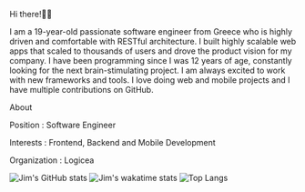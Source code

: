 Hi there!👋🏻

I am a 19-year-old passionate software engineer from Greece who is highly driven and comfortable with RESTful architecture. I built highly scalable web apps that scaled to thousands of users and drove the product vision for my company. I have been programming since I was 12 years of age, constantly looking for the next brain-stimulating project. I am always excited to work with new frameworks and tools. I love doing web and mobile projects and I have multiple contributions on GitHub.

About

Position : Software Engineer

Interests : Frontend, Backend and Mobile Development

Organization : Logicea

![Jim's GitHub stats](https://github-readme-stats.vercel.app/api?username=JimTheo-Dev&count_private=true&show_icons=true&theme=dark&hide=contributions)
![Jim's wakatime stats](https://github-readme-stats.vercel.app/api/wakatime?username=DimitrisTheo&theme=dark)
![Top Langs](https://github-readme-stats.vercel.app/api/top-langs/?username=JimTheo-Dev&layout=compact&theme=dark)
